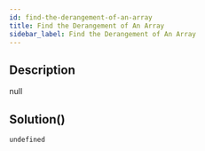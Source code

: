 ```yaml
---
id: find-the-derangement-of-an-array
title: Find the Derangement of An Array
sidebar_label: Find the Derangement of An Array
---
```

## Description
<div class="description">
null
</div>

## Solution()
```
undefined
```